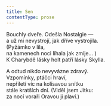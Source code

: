 ```yaml
---
title: Sen
contentType: prose
---
```


<section>

Bouchly dveře. Odešla Nostalgie —  
a už mi nevystrojí, jak dříve vystrojila.  
(Pyžámko v lila,  
na kamenech noci líhala jak zmije… )  
K Charybdě lásky holt patří lásky Skylla.

A odtud nikdo nevyvázne zdravý.  
Vzpomínky, ptáčci hraví,  
nepřiletí víc na kolísavou snítku  
stále kratších dní. (Viděl jsem Jitku:  
za nocí voraři Oravou ji plaví.)

</section>

